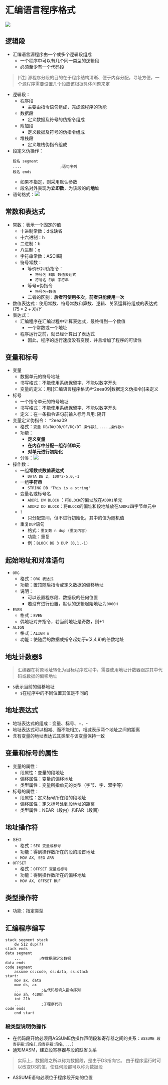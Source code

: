 # 汇编语言程序格式
![](https://jiunian-pic-1310185536.cos.ap-nanjing.myqcloud.com/picgo%2F20221215152347.png)
## 逻辑段
- 汇编语言源程序由一个或多个逻辑段组成
	- 一个程序中可以有几个同一类型的逻辑段
	- 必须至少有一个代码段

> [!注]
> 源程序分段的目的在于程序结构清晰、便于内存分配，寻址方便，一个源程序需要设置几个段应该根据具体问题来定
- 逻辑段：
	- 程序段
		- 主要由指令语句组成，完成源程序的功能
	- 数据段
		- 定义数据及符号的伪指令组成
	- 附加段
		- 定义数据及符号的伪指令组成
	- 堆栈段
		- 定义堆栈伪指令组成
- 段定义伪操作：
	```assembly
	段名 segment
	....                 ;语句序列
	段名 ends
	```
	- 如果不指定，则采用默认参数
	- 段名对外表现为**立即数**，为该段的的**地址**
- 语句格式：![](https://jiunian-pic-1310185536.cos.ap-nanjing.myqcloud.com/picgo%2F20221215152927.png)
## 常数和表达式
- 常数：表示一个固定的值
	- 十进制常数：d或缺省
	- 十六进制：h
	- 二进制：b
	- 八进制：q
	- 字符串常数：ASCII码
	- 符号常数：
		- 等价EQU伪指令：
			- `符号名 EQU 数值表达式`
			- `符号名 EQU 字符串`
		- 等号=伪指令
			- `符号名=数值`
		- 二者的区别：**后者可使用多次，前者只能使用一次**
- 数值表达式：使用常数、符号常数和算数、逻辑、关系运算符组成的表达式$(75*2+X)/Y$
- 表达式：
	- 汇编程序在汇编过程中计算表达式，最终得到一个数值
		- 一个常数或一个地址
	- 程序运行之前，就已经计算出了表达式
		- 因此，程序的运行速度没有变慢，并且增加了程序的可读性
## 变量和标号
- 变量
	- 数据单元的符号地址
	- 书写格式：不能使用系统保留字、不能以数字开头
	- 变量的定义：用[[汇编语言程序格式#^2eea09|数据定义伪指令]]来定义
- 标号
	- 一个指令单元的符号地址
	- 书写格式：不能使用系统保留字、不能以数字开头
	- 定义：在一条指令语句前输入标号且用`:`隔开
- 变量定义伪指令： ^2eea09
	- 格式：`变量 DB/DW/DD/DF/DQ/DT 操作数1,....,操作数n`
	- 功能：
		- **定义变量**
		- **在内存中分配一组存储单元**
		- **对单元进行初始化**
	- 分类：![](https://jiunian-pic-1310185536.cos.ap-nanjing.myqcloud.com/picgo%2F20221215153740.png)
- 操作数：
	- 一组**常数**或**数值表达式**
		- `DATA DB 2, 100*2-5,0,-1`
	- 一组**字符串**
		- `STRING DB 'This is a string'`
	- 变量名或标号名
		- `ADDR1 DW BLOCK` ：将`BLOCK`的偏址放在`ADDR1`单元
		- `ADDR2 DD BLOCK`：将`BLOCK`的偏址和段地址放在`ADDR2`四字节单元中
	- `?`
		- 只分配空间，但不进行初始化，其中的值为随机值
	- 重复`DUP`语句
		- 格式：`重复数 n dup (重复内容)`
		- 功能：重复
		- 例：`BLOCK DB 3 DUP (0,1,-1)`
## 起始地址和对准语句
- `ORG`
	- 格式：`ORG 表达式`
	- 功能：置顶随后指令或定义数据的偏移地址
	- 说明：
		- 可以设置程序段、数据段的任何位置
		- 若没有进行设置，默认的逻辑起始地址为`0000H`
- `EVEN`
	- 格式：`EVEN`
	- 偶地址对齐指令，若当前地址是奇数，则+1
- `ALIGN`
	- 格式：`ALIGN n`
	- 功能：使随后的数据或指令起始于`n`(2,4,8)的倍数地址
## 地址计数器$
> 汇编器在将原地址转化为目标程序过程中，需要使用地址计数器跟踪其中代码或数据的偏移地址
- `$`表示当前的偏移地址
	- `$`在程序中的不同位置其值是不同的
## 地址表达式
- 地址表达式的组成：变量、标号、+、-
- 地址表达式可以相减、而不能相加，相减表示两个地址之间的距离
- 含有变量的地址表达式其类型与该变量保持一致

## 变量和标号的属性
- 变量的属性：
	- 段属性：变量的段地址
	- 偏移属性：变量的偏移地址
	- 类型属性：变量所指单元的类型（字节、字、双字等）
- 标号的属性：
	- 段属性：定义标号所在段的段地址
	- 偏移属性：定义标号处到段地址的距离
	- 类型属性：NEAR（段内）和FAR（段间）

## 地址操作符
- SEG
	- 格式：`SEG 变量或标号`
	- 功能：得到操作数所在的段的段首地址
	- `MOV AX, SEG ARR`
- `OFFSET`
	- 格式：`OFFSET 变量或标号`
	- 功能：得到操作数所在的偏移地址
	- `MOV AX, OFFSET BUF`

## 类型操作符
- 功能：指定类型

## 汇编程序编写
```assembly
stack segment stack
    dw 512 dup(?)
stack ends
data segment
    ...        ;在数据段定义数据
data ends
code segment
    assume cs:code, ds:data, ss:stack
start:
    mov ax, data
    mov ds, ax
    ...         ;在代码段填入指令序列
    mov ah, 4c00h
    int 21h
    ...         ;子程序代码
code ends
    end start
```
### 段类型说明伪操作
- 在代码段开始必须用ASSUME伪操作声明段和寄存器之间的关系：`ASSUME 段寄存器:段名[,段寄存器:段名,...]`
- 通知MASM，建立段寄存器与段的缺省关系
> 实际上，数据段之所以称为数据段，是由于DS指向它。
> 由于程序运行时可以改变DS的值，使任何段都可以称为数据段
- ASSUME语句必须位于程序段开始的位置
